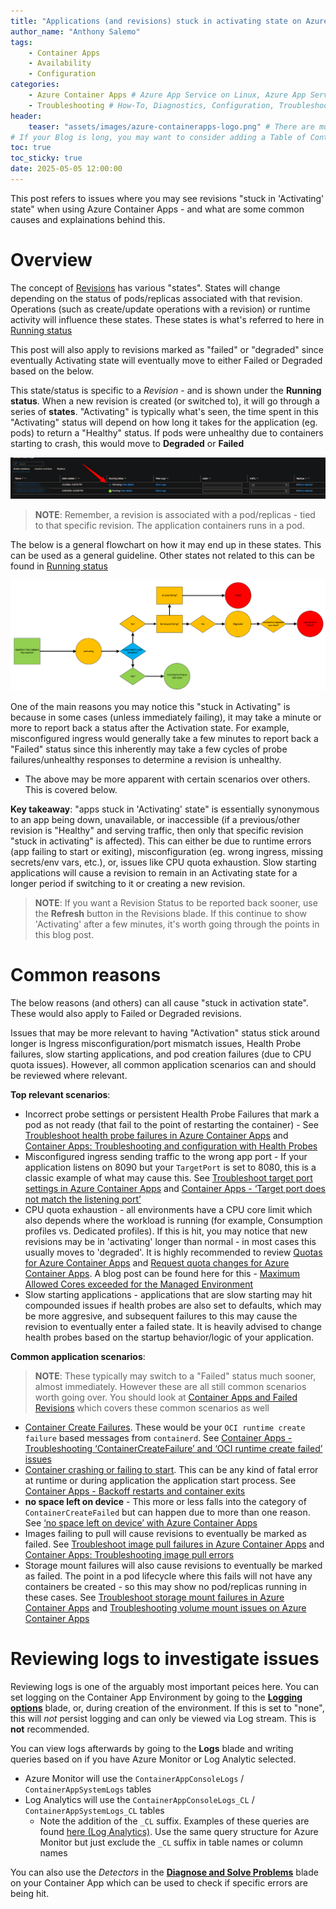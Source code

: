 ```yaml
---
title: "Applications (and revisions) stuck in activating state on Azure Container Apps"
author_name: "Anthony Salemo"
tags:
    - Container Apps
    - Availability
    - Configuration
categories:
    - Azure Container Apps # Azure App Service on Linux, Azure App Service on Windows, Function App, Azure VM, Azure SDK
    - Troubleshooting # How-To, Diagnostics, Configuration, Troubleshooting, Performance
header:
    teaser: "assets/images/azure-containerapps-logo.png" # There are multiple logos that can be used in "/assets/images" if you choose to add one.
# If your Blog is long, you may want to consider adding a Table of Contents by adding the following two settings.
toc: true
toc_sticky: true
date: 2025-05-05 12:00:00
---
```

This post refers to issues where you may see revisions "stuck in 'Activating' state" when using Azure Container Apps - and what are some common causes and explainations behind this.

# Overview
The concept of [Revisions](https://learn.microsoft.com/en-us/azure/container-apps/revisions) has various "states". States will change depending on the status of pods/replicas associated with that revision. Operations (such as create/update operations with a revision) or runtime activity will influence these states. These states is what's referred to here in [Running status](https://learn.microsoft.com/en-us/azure/container-apps/revisions#running-status)

This post will also apply to revisions marked as "failed" or "degraded" since eventually Activating state will eventually move to either Failed or Degraded based on the below.

This state/status is specific to a _Revision_ - and is shown under the **Running status**. When a new revision is created (or switched to), it will go through a series of **states**. "Activating" is typically what's seen, the time spent in this "Activating" status will depend on how long it takes for the application (eg. pods) to return a "Healthy" status. If pods were unhealthy due to containers starting to crash, this would move to **Degraded** or **Failed**

![Revision running status](/media/2025/05/activating-revisions-aca-1.png)

> **NOTE**: Remember, a revision is associated with a pod/replicas - tied to that specific revision. The application containers runs in a pod. 

The below is a general flowchart on how it may end up in these states. This can be used as a general guideline. Other states not related to this can be found in [Running status](https://learn.microsoft.com/en-us/azure/container-apps/revisions#running-status)

![Revision flowchart](/media/2025/05/activating-revisions-aca-2.png)

One of the main reasons you may notice this "stuck in Activating" is because in some cases (unless immediately failing), it may take a minute or more to report back a status after the Activation state. For example, misconfigured ingress would generally take a few minutes to report back a "Failed" status since this inherently may take a few cycles of probe failures/unhealthy responses to determine a revision is unhealthy.
- The above may be more apparent with certain scenarios over others. This is covered below.

**Key takeaway**: "apps stuck in 'Activating' state" is essentially synonymous to an app being down, unavailable, or inaccessible (if a previous/other revision is "Healthy" and serving traffic, then only that specific revision "stuck in activating" is affected). This can either be due to runtime errors (app failing to start or exiting), misconfiguration (eg. wrong ingress, missing secrets/env vars, etc.), or, issues like CPU quota exhaustion. Slow starting applications will cause a revision to remain in an Activating state for a longer period if switching to it or creating a new revision.

> **NOTE**: If you want a Revision Status to be reported back sooner, use the **Refresh** button in the Revisions blade. If this continue to show 'Activating' after a few minutes, it's worth going through the points in this blog post.

# Common reasons
The below reasons (and others) can all cause "stuck in activation state". These would also apply to Failed or Degraded revisions.

Issues that may be more relevant to having "Activation" status stick around longer is Ingress misconfiguration/port mismatch issues, Health Probe failures, slow starting applications, and pod creation failures (due to CPU quota issues). However, all common application scenarios can and should be reviewed where relevant.

**Top relevant scenarios**:
- Incorrect probe settings or persistent Health Probe Failures that mark a pod as not ready (that fail to the point of restarting the container) - See [Troubleshoot health probe failures in Azure Container Apps](https://learn.microsoft.com/en-us/azure/container-apps/troubleshoot-health-probe-failures) and [Container Apps: Troubleshooting and configuration with Health Probes](https://azureossd.github.io/2023/08/23/Container-Apps-Troubleshooting-and-configuration-with-Health-Probes/index.html)
- Misconfigured ingress sending traffic to the wrong app port - If your application listens on 8090 but your `TargetPort` is set to 8080, this is a classic example of what may cause this. See [Troubleshoot target port settings in Azure Container Apps](https://learn.microsoft.com/en-us/azure/container-apps/troubleshoot-target-port-settings) and [Container Apps - ‘Target port does not match the listening port’](https://azureossd.github.io/2024/10/08/Container-Apps-'Target-port-does-not-match-the-listening-port'/index.html)
- CPU quota exhaustion - all environments have a CPU core limit which also depends where the workload is running (for example, Consumption profiles vs. Dedicated profiles). If this is hit, you may notice that new revisions may be in 'activating' longer than normal - in most cases this usually moves to 'degraded'. It is highly recommended to review [Quotas for Azure Container Apps](https://learn.microsoft.com/en-us/azure/container-apps/quotas) and [Request quota changes for Azure Container Apps](https://learn.microsoft.com/en-us/azure/container-apps/quota-requests). A blog post can be found here for this - [Maximum Allowed Cores exceeded for the Managed Environment](https://azureossd.github.io/2025/05/16/Maximum-Allowed-Cores-exceeded-for-the-Managed-Environment/index.html)
- Slow starting applications - applications that are slow starting may hit compounded issues if health probes are also set to defaults, which may be more aggresive, and subsequent failures to this may cause the revision to eventually enter a failed state. It is heavily advised to change health probes based on the startup behavior/logic of your application.

**Common application scenarios**:
> **NOTE**: These typically may switch to a "Failed" status much sooner, almost immediately. However these are all still common scenarios worth going over. You should look at [Container Apps and Failed Revisions](https://azureossd.github.io/2022/08/01/Container-Apps-and-failed-revisions/index.html) which covers these common scenarios as well

- [Container Create Failures](https://learn.microsoft.com/en-us/azure/container-apps/troubleshoot-container-create-failures). These would be your `OCI runtime create failure` based messages from `containerd`. See [Container Apps - Troubleshooting ‘ContainerCreateFailure’ and ‘OCI runtime create failed’ issues](https://azureossd.github.io/2024/01/16/Container-Apps-Troubleshooting-OCI-Container-create-failed-issues/index.html)
- [Container crashing or failing to start](https://learn.microsoft.com/en-us/azure/container-apps/troubleshoot-container-start-failures). This can be any kind of fatal error at runtime or during application the application start process. See [Container Apps - Backoff restarts and container exits](https://azureossd.github.io/2024/01/16/Container-Apps-Troubleshooting-OCI-Container-create-failed-issues/index.html)
- **no space left on device** - This more or less falls into the category of `ContainerCreateFailed` but can happen due to more than one reason. See [‘no space left on device’ with Azure Container Apps](https://azureossd.github.io/2025/03/04/'no-space-left-on-device'-with-Azure-Container-Apps/index.html)
- Images failing to pull will cause revisions to eventually be marked as failed. See [Troubleshoot image pull failures in Azure Container Apps](https://learn.microsoft.com/en-us/azure/container-apps/troubleshoot-image-pull-failures) and [Container Apps: Troubleshooting image pull errors](https://azureossd.github.io/2023/08/25/Container-Apps-Troubleshooting-image-pull-errors/index.html)
- Storage mount failures will also cause revisions to eventually be marked as failed. The point in a pod lifecycle where this fails will not have any containers be created - so this may show no pod/replicas running in these cases. See [Troubleshoot storage mount failures in Azure Container Apps](https://learn.microsoft.com/en-us/azure/container-apps/troubleshoot-storage-mount-failures) and [Troubleshooting volume mount issues on Azure Container Apps](https://azureossd.github.io/2023/07/24/Troubleshooting-volume-mount-issues-on-Azure-Container-Apps/index.html)

# Reviewing logs to investigate issues
Reviewing logs is one of the arguably most important peices here. You can set logging on the Container App Environment by going to the **[Logging options](https://learn.microsoft.com/en-us/azure/container-apps/log-options)** blade, or, during creation of the environment. If this is set to "none", this will _not_ persist logging and can only be viewed via Log stream. This is **not** recommended.

You can view logs afterwards by going to the **Logs** blade and writing queries based on if you have Azure Monitor or Log Analytic selected. 
- Azure Monitor will use the `ContainerAppConsoleLogs` / `ContainerAppSystemLogs` tables
- Log Analytics will use the `ContainerAppConsoleLogs_CL` / `ContainerAppSystemLogs_CL` tables
  - Note the addition of the `_CL` suffix. Examples of these queries are found [here (Log Analytics)](https://learn.microsoft.com/en-us/azure/container-apps/log-monitoring?tabs=bash#azure-portal). Use the same query structure for Azure Monitor but just exclude the `_CL` suffix in table names or column names

You can also use the _Detectors_ in the **[Diagnose and Solve Problems](https://learn.microsoft.com/en-us/azure/container-apps/troubleshooting?tabs=bash#use-the-diagnose-and-solve-problems-tool)** blade on your Container App which can be used to check if specific errors are being hit.